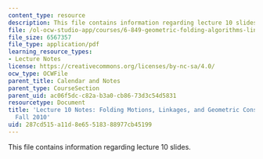 ```yaml
---
content_type: resource
description: This file contains information regarding lecture 10 slides.
file: /ol-ocw-studio-app/courses/6-849-geometric-folding-algorithms-linkages-origami-polyhedra-fall-2012/287cd515a11d8e65518388977cb45199_MIT6_849F12_L10.pdf
file_size: 6567357
file_type: application/pdf
learning_resource_types:
- Lecture Notes
license: https://creativecommons.org/licenses/by-nc-sa/4.0/
ocw_type: OCWFile
parent_title: Calendar and Notes
parent_type: CourseSection
parent_uid: ac06f5dc-c82a-b3a0-cb86-73d3c54d5831
resourcetype: Document
title: 'Lecture 10 Notes: Folding Motions, Linkages, and Geometric Construction, 6.849
  Fall 2010'
uid: 287cd515-a11d-8e65-5183-88977cb45199
---
```

This file contains information regarding lecture 10 slides.